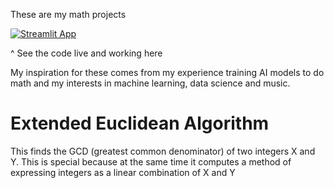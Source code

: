 These are my math projects

[![Streamlit App](https://static.streamlit.io/badges/streamlit_badge_black_white.svg)](https://rehresman-mathprojects-intro-kqpyel.streamlit.app/)

^ See the code live and working here

My inspiration for these comes from my experience training AI models to do math and my interests in machine learning, data science and music.

# Extended Euclidean Algorithm

This finds the GCD (greatest common denominator) of two integers X and Y. This is special because at the same time it computes a method of expressing integers as a linear combination of X and Y
